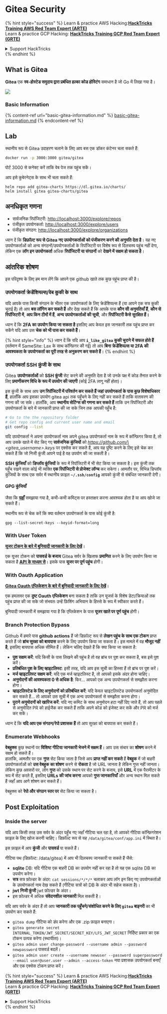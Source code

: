 # Gitea Security

{% hint style="success" %}
Learn & practice AWS Hacking:<img src="../../.gitbook/assets/image (1).png" alt="" data-size="line">[**HackTricks Training AWS Red Team Expert (ARTE)**](https://training.hacktricks.xyz/courses/arte)<img src="../../.gitbook/assets/image (1).png" alt="" data-size="line">\
Learn & practice GCP Hacking: <img src="../../.gitbook/assets/image (2).png" alt="" data-size="line">[**HackTricks Training GCP Red Team Expert (GRTE)**<img src="../../.gitbook/assets/image (2).png" alt="" data-size="line">](https://training.hacktricks.xyz/courses/grte)

<details>

<summary>Support HackTricks</summary>

* Check the [**subscription plans**](https://github.com/sponsors/carlospolop)!
* **Join the** 💬 [**Discord group**](https://discord.gg/hRep4RUj7f) or the [**telegram group**](https://t.me/peass) or **follow** us on **Twitter** 🐦 [**@hacktricks\_live**](https://twitter.com/hacktricks\_live)**.**
* **Share hacking tricks by submitting PRs to the** [**HackTricks**](https://github.com/carlospolop/hacktricks) and [**HackTricks Cloud**](https://github.com/carlospolop/hacktricks-cloud) github repos.

</details>
{% endhint %}

## What is Gitea

**Gitea** एक **स्व-होस्टेड समुदाय द्वारा प्रबंधित हल्का कोड होस्टिंग** समाधान है जो Go में लिखा गया है।

![](<../../.gitbook/assets/image (160).png>)

### Basic Information

{% content-ref url="basic-gitea-information.md" %}
[basic-gitea-information.md](basic-gitea-information.md)
{% endcontent-ref %}

## Lab

स्थानीय रूप से Gitea उदाहरण चलाने के लिए आप बस एक डॉकर कंटेनर चला सकते हैं:
```bash
docker run -p 3000:3000 gitea/gitea
```
पोर्ट 3000 से कनेक्ट करें ताकि वेब पेज तक पहुंच सकें।

आप इसे कुबेरनेट्स के साथ भी चला सकते हैं:
```
helm repo add gitea-charts https://dl.gitea.io/charts/
helm install gitea gitea-charts/gitea
```
## अनधिकृत गणना

* सार्वजनिक रिपॉजिटरी: [http://localhost:3000/explore/repos](http://localhost:3000/explore/repos)
* पंजीकृत उपयोगकर्ता: [http://localhost:3000/explore/users](http://localhost:3000/explore/users)
* पंजीकृत संगठन: [http://localhost:3000/explore/organizations](http://localhost:3000/explore/organizations)

ध्यान दें कि **डिफ़ॉल्ट रूप से Gitea नए उपयोगकर्ताओं को पंजीकरण करने की अनुमति देता है**। यह नए उपयोगकर्ताओं को अन्य संगठनों/उपयोगकर्ताओं के रिपॉजिटरी पर विशेष रूप से दिलचस्प पहुंच नहीं देगा, लेकिन एक **लॉग इन उपयोगकर्ता** अधिक **रिपॉजिटरी या संगठनों** को **देखने में सक्षम हो सकता है**।

## आंतरिक शोषण

इस परिदृश्य के लिए हम मान लेंगे कि आपने एक github खाते तक कुछ पहुंच प्राप्त की है।

### उपयोगकर्ता क्रेडेंशियल्स/वेब कुकी के साथ

यदि आपके पास किसी संगठन के भीतर एक उपयोगकर्ता के लिए क्रेडेंशियल्स हैं (या आपने एक सत्र कुकी चुराई है) तो आप **बस लॉगिन कर सकते हैं** और देख सकते हैं कि आपके पास **कौन सी अनुमतियाँ हैं**, **कौन से रिपॉजिटरी में**, **आप किन टीमों में हैं**, **अन्य उपयोगकर्ताओं की सूची**, और **रिपॉजिटरी कैसे सुरक्षित हैं।**

ध्यान दें कि **2FA का उपयोग किया जा सकता है** इसलिए आप केवल इस जानकारी तक पहुंच प्राप्त कर सकेंगे यदि आप उस **चेक को भी पास कर सकते हैं**।

{% hint style="info" %}
ध्यान दें कि यदि आप **`i_like_gitea` कुकी चुराने में सफल होते हैं** (वर्तमान में SameSite: Lax के साथ कॉन्फ़िगर की गई) तो आप **बिना क्रेडेंशियल्स या 2FA की आवश्यकता के उपयोगकर्ता का पूरी तरह से अनुकरण कर सकते हैं**।
{% endhint %}

### उपयोगकर्ता SSH कुंजी के साथ

Gitea **उपयोगकर्ताओं** को **SSH कुंजी** सेट करने की अनुमति देता है जो उनके पक्ष में कोड तैनात करने के लिए **प्रमाणीकरण विधि के रूप में उपयोग की जाएगी** (कोई 2FA लागू नहीं होता)।

इस कुंजी के साथ आप **उन रिपॉजिटरी में परिवर्तन कर सकते हैं जहां उपयोगकर्ता के पास कुछ विशेषाधिकार हैं**, हालाँकि आप इसका उपयोग gitea api तक पहुँचने के लिए नहीं कर सकते हैं ताकि वातावरण की गणना की जा सके। हालाँकि, आप **स्थानीय सेटिंग्स की गणना कर सकते हैं** ताकि उन रिपॉजिटरी और उपयोगकर्ता के बारे में जानकारी प्राप्त की जा सके जिन तक आपकी पहुँच है:
```bash
# Go to the the repository folder
# Get repo config and current user name and email
git config --list
```
यदि उपयोगकर्ता ने अपना उपयोगकर्ता नाम अपने gitea उपयोगकर्ता नाम के रूप में कॉन्फ़िगर किया है, तो आप उसके खाते में सेट किए गए **सार्वजनिक कुंजियों** को _https://github.com/\<gitea\_username>.keys_ पर एक्सेस कर सकते हैं, आप यह पुष्टि करने के लिए इसे चेक कर सकते हैं कि जो निजी कुंजी आपने पाई है वह उपयोग की जा सकती है।

**SSH कुंजियाँ** को **डिप्लॉय कुंजियों** के रूप में रिपॉजिटरी में भी सेट किया जा सकता है। इस कुंजी तक पहुँच रखने वाला कोई भी व्यक्ति **एक रिपॉजिटरी से प्रोजेक्ट लॉन्च** कर सकेगा। आमतौर पर, विभिन्न डिप्लॉय कुंजियों के साथ एक सर्वर में स्थानीय फ़ाइल **`~/.ssh/config`** आपको कुंजी से संबंधित जानकारी देगी।

#### GPG कुंजियाँ

जैसा कि [**यहाँ**](https://github.com/carlospolop/hacktricks-cloud/blob/master/pentesting-ci-cd/gitea-security/broken-reference/README.md) समझाया गया है, कभी-कभी कमिट्स पर हस्ताक्षर करना आवश्यक होता है या आप खोजे जा सकते हैं।

स्थानीय रूप से चेक करें कि क्या वर्तमान उपयोगकर्ता के पास कोई कुंजी है:
```shell
gpg --list-secret-keys --keyid-format=long
```
### With User Token

[**यूजर टोकन के बारे में बुनियादी जानकारी के लिए देखें**](basic-gitea-information.md#personal-access-tokens)।

एक यूजर टोकन को **पासवर्ड के बजाय** Gitea सर्वर के खिलाफ **प्रमाणित** करने के लिए उपयोग किया जा सकता है [**API के माध्यम से**](https://try.gitea.io/api/swagger#/)। इसके पास **यूजर पर पूर्ण पहुंच** होगी।

### With Oauth Application

[**Gitea Oauth एप्लिकेशन के बारे में बुनियादी जानकारी के लिए देखें**](./#with-oauth-application)।

एक हमलावर एक **दुष्ट Oauth एप्लिकेशन** बना सकता है ताकि उन यूजर्स के विशेष डेटा/क्रियाओं तक पहुंच प्राप्त की जा सके जो संभवतः उन्हें फ़िशिंग अभियान के हिस्से के रूप में स्वीकार करते हैं।

बुनियादी जानकारी में समझाया गया है कि एप्लिकेशन के पास **यूजर खाते पर पूर्ण पहुंच** होगी।

### Branch Protection Bypass

Github में हमारे पास **github actions** हैं जो डिफ़ॉल्ट रूप से **लेखन पहुंच के साथ एक टोकन** प्राप्त करते हैं जो **ब्रांच सुरक्षा को बायपास** करने के लिए उपयोग किया जा सकता है। इस मामले में वह **मौजूद नहीं है**, इसलिए बायपास अधिक सीमित हैं। लेकिन चलिए देखते हैं कि क्या किया जा सकता है:

* **पुश सक्षम करें**: यदि किसी के पास लिखने की पहुंच है तो वह ब्रांच पर पुश कर सकता है, बस इसे पुश करें।
* **प्रतिबंधित पुश के लिए व्हाइटलिस्ट**: इसी तरह, यदि आप इस सूची का हिस्सा हैं तो ब्रांच पर पुश करें।
* **मर्ज व्हाइटलिस्ट सक्षम करें**: यदि एक मर्ज व्हाइटलिस्ट है, तो आपको इसके अंदर होना चाहिए।
* **अनुमोदनों की आवश्यकता 0 से अधिक है**: फिर... आपको एक अन्य उपयोगकर्ता से समझौता करना होगा।
* **व्हाइटलिस्टेड के लिए अनुमोदनों को प्रतिबंधित करें**: यदि केवल व्हाइटलिस्टेड उपयोगकर्ता अनुमोदित कर सकते हैं... तो आपको उस सूची में एक अन्य उपयोगकर्ता से समझौता करना होगा।
* **पुराने अनुमोदनों को खारिज करें**: यदि नए कमिट के साथ अनुमोदन हटा नहीं दिए जाते हैं, तो आप पहले से अनुमोदित PR को हाईजैक कर सकते हैं ताकि अपने कोड को इंजेक्ट कर सकें और PR को मर्ज कर सकें।

ध्यान दें कि **यदि आप एक संगठन/रेपो प्रशासक हैं** तो आप सुरक्षा को बायपास कर सकते हैं।

### Enumerate Webhooks

**वेबहुक्स** कुछ स्थानों पर **विशिष्ट गीटिया जानकारी भेजने में सक्षम हैं**। आप उस संचार का **शोषण** करने में सक्षम हो सकते हैं।\
हालांकि, आमतौर पर एक **गुप्त** सेट किया जाता है जिसे आप **प्राप्त नहीं कर सकते** हैं **वेबहुक** में जो बाहरी उपयोगकर्ताओं को **उस वेबहुक का शोषण** करने से **रोकता** है जो URL जानता है लेकिन गुप्त नहीं जानता।\
लेकिन कुछ अवसरों पर, लोग **गुप्त** को उसके स्थान पर सेट करने के बजाय, इसे **URL** में एक पैरामीटर के रूप में सेट करते हैं, इसलिए **URLs की जांच करना** आपको **गुप्त जानकारियाँ** और अन्य स्थान मिल सकते हैं जहाँ आप आगे शोषण कर सकते हैं।

वेबहुक्स को **रेपो और संगठन स्तर पर** सेट किया जा सकता है।

## Post Exploitation

### Inside the server

यदि आप किसी तरह उस सर्वर के अंदर पहुँच गए जहाँ गीटिया चल रहा है, तो आपको गीटिया कॉन्फ़िगरेशन फ़ाइल के लिए खोज करनी चाहिए। डिफ़ॉल्ट रूप से यह `/data/gitea/conf/app.ini` में स्थित है।

इस फ़ाइल में आप **कुंजी** और **पासवर्ड** पा सकते हैं।

गीटिया पथ (डिफ़ॉल्ट: /data/gitea) में आप भी दिलचस्प जानकारी पा सकते हैं जैसे:

* **sqlite** DB: यदि गीटिया एक बाहरी DB का उपयोग नहीं कर रहा है तो यह एक sqlite DB का उपयोग करेगा।
* **सत्र** सत्र फ़ोल्डर के अंदर: `cat sessions/*/*/*` चलाकर आप लॉग इन किए गए उपयोगकर्ताओं के उपयोगकर्ता नाम देख सकते हैं (गीटिया सत्रों को DB के अंदर भी सहेज सकता है)।
* **jwt निजी कुंजी** jwt फ़ोल्डर के अंदर।
* इस फ़ोल्डर में अधिक **संवेदनशील जानकारी** मिल सकती है।

यदि आप सर्वर के अंदर हैं तो आप **जानकारी तक पहुँचने/संशोधित करने के लिए `gitea` बाइनरी** का भी उपयोग कर सकते हैं:

* `gitea dump` गीटिया को डंप करेगा और एक .zip फ़ाइल बनाएगा।
* `gitea generate secret INTERNAL_TOKEN/JWT_SECRET/SECRET_KEY/LFS_JWT_SECRET` निर्दिष्ट प्रकार का एक टोकन उत्पन्न करेगा (स्थायीता)।
* `gitea admin user change-password --username admin --password newpassword` पासवर्ड बदलें।
* `gitea admin user create --username newuser --password superpassword --email user@user.user --admin --access-token` नया प्रशासक उपयोगकर्ता बनाएँ और एक एक्सेस टोकन प्राप्त करें।

{% hint style="success" %}
Learn & practice AWS Hacking:<img src="../../.gitbook/assets/image (1).png" alt="" data-size="line">[**HackTricks Training AWS Red Team Expert (ARTE)**](https://training.hacktricks.xyz/courses/arte)<img src="../../.gitbook/assets/image (1).png" alt="" data-size="line">\
Learn & practice GCP Hacking: <img src="../../.gitbook/assets/image (2).png" alt="" data-size="line">[**HackTricks Training GCP Red Team Expert (GRTE)**<img src="../../.gitbook/assets/image (2).png" alt="" data-size="line">](https://training.hacktricks.xyz/courses/grte)

<details>

<summary>Support HackTricks</summary>

* Check the [**subscription plans**](https://github.com/sponsors/carlospolop)!
* **Join the** 💬 [**Discord group**](https://discord.gg/hRep4RUj7f) or the [**telegram group**](https://t.me/peass) or **follow** us on **Twitter** 🐦 [**@hacktricks\_live**](https://twitter.com/hacktricks\_live)**.**
* **Share hacking tricks by submitting PRs to the** [**HackTricks**](https://github.com/carlospolop/hacktricks) and [**HackTricks Cloud**](https://github.com/carlospolop/hacktricks-cloud) github repos.

</details>
{% endhint %}
